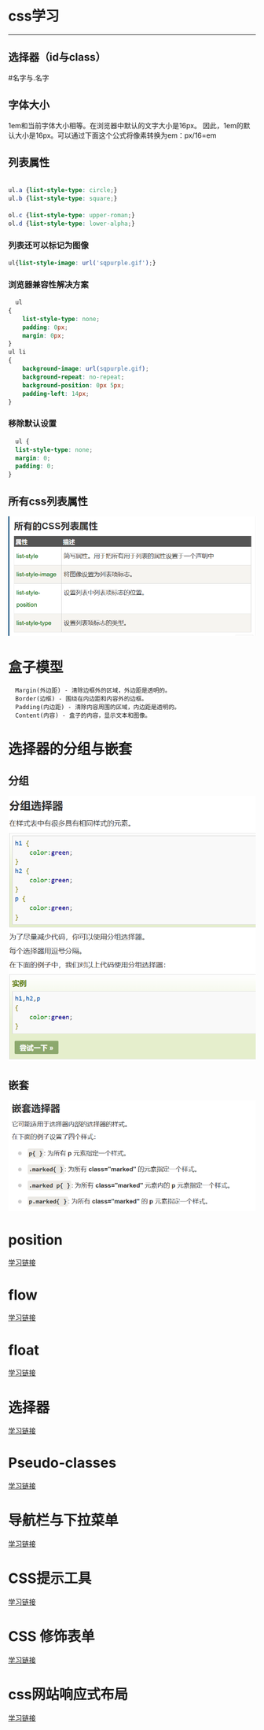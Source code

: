 # css学习
---
## 选择器（id与class）
  #名字与.名字
  
## 字体大小
1em和当前字体大小相等。在浏览器中默认的文字大小是16px。
因此，1em的默认大小是16px。可以通过下面这个公式将像素转换为em：px/16=em

## 列表属性

```css

ul.a {list-style-type: circle;}
ul.b {list-style-type: square;}
 
ol.c {list-style-type: upper-roman;}
ol.d {list-style-type: lower-alpha;}

```
### 列表还可以标记为图像

```css
ul{list-style-image: url('sqpurple.gif');}
```

### 浏览器兼容性解决方案

```css
  ul
{
    list-style-type: none;
    padding: 0px;
    margin: 0px;
}
ul li
{
    background-image: url(sqpurple.gif);
    background-repeat: no-repeat;
    background-position: 0px 5px; 
    padding-left: 14px; 
}
```

### 移除默认设置

```css
  ul {
  list-style-type: none;
  margin: 0;
  padding: 0;
}
```
## 所有css列表属性
![所有css列表属性](d3c39bd594a10282d9dcde39f72f5b9.png)

# 盒子模型
      Margin(外边距) - 清除边框外的区域，外边距是透明的。
      Border(边框) - 围绕在内边距和内容外的边框。
      Padding(内边距) - 清除内容周围的区域，内边距是透明的。
      Content(内容) - 盒子的内容，显示文本和图像。  

# 选择器的分组与嵌套
## 分组
![分组](微信图片_20240502193732.png)
## 嵌套
![嵌套](1.png)

# position
[学习链接](https://www.runoob.com/css/css-positioning.html)

# flow
[学习链接](https://www.runoob.com/css/css-overflow.html)

# float
[学习链接](https://www.runoob.com/css/css-float.html)

# 选择器
[学习链接](https://www.runoob.com/css/css-combinators.html)

# Pseudo-classes
[学习链接](https://www.runoob.com/css/css-pseudo-classes.html)

# 导航栏与下拉菜单
[学习链接](https://www.runoob.com/css/css-navbar.html)

# CSS提示工具
[学习链接](https://www.runoob.com/css/css-tooltip.html)

# CSS 修饰表单
[学习链接](https://www.runoob.com/css/css-form.html)

# css网站响应式布局
[学习链接](https://www.runoob.com/css/css-website-layout.html)



